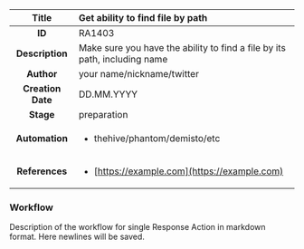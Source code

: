 | Title                       |  Get ability to find file by path         |
|:---------------------------:|:--------------------|
| **ID**                      | RA1403            |
| **Description**             | Make sure you have the ability to find a file by its path, including name   |
| **Author**                  | your name/nickname/twitter        |
| **Creation Date**           | DD.MM.YYYY |
| **Stage**                   | preparation         |
| **Automation** |<ul><li>thehive/phantom/demisto/etc</li></ul>|
| **References** |<ul><li>[https://example.com](https://example.com)</li></ul>|

### Workflow

Description of the workflow for single Response Action in markdown format.
Here newlines will be saved.
